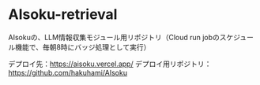# AIsoku-retrieval

AIsokuの、LLM情報収集モジュール用リポジトリ（Cloud run jobのスケジュール機能で、毎朝8時にバッジ処理として実行）

デプロイ先：https://aisoku.vercel.app/
デプロイ用リポジトリ：https://github.com/hakuhami/AIsoku
